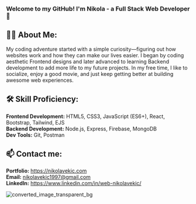 ### Welcome to my GitHub! I'm Nikola - a Full Stack Web Developer 👋

## 👩‍💻 About Me:
My coding adventure started with a simple curiosity—figuring out how websites work and how they can make our lives easier. I began by coding aesthetic Frontend designs and later advanced to learning Backend development to add more life to my future projects.
In my free time, I like to socialize, enjoy a good movie, and just keep getting better at building awesome web experiences.

## 🛠️ Skill Proficiency:
**Frontend Development:** HTML5, CSS3, JavaScript (ES6+), React, Bootstrap, Tailwind, EJS <br />
**Backend Development:** Node.js, Express, Firebase, MongoDB <br />
**Dev Tools:** Git, Postman <br />

## 📫 Contact me:
**Portfolio:** https://nikolavekic.com <br />
**Email:** nikolavekic1997@gmail.com <br />
**LinkedIn:** https://www.linkedin.com/in/web-nikolavekic/ <br />


![converted_image_transparent_bg](https://github.com/NikolaVekic/NikolaVekic/assets/55920607/3d168a1c-4ec9-46e7-9019-32f94d56f702)



